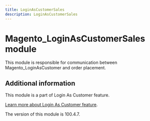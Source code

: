 ```yaml
---
title: LoginAsCustomerSales
description: LoginAsCustomerSales
---
```


# Magento_LoginAsCustomerSales module

This module is responsible for communication between Magento_LoginAsCustomer and order placement.

## Additional information

This module is a part of Login As Customer feature.

[Learn more about Login As Customer feature](https://experienceleague.adobe.com/en/docs/commerce-admin/customers/customer-accounts/manage/login-as-customer).

<InlineAlert slots="text" />
The version of this module is 100.4.7.
